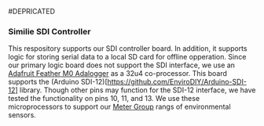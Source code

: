#DEPRICATED
### Similie SDI Controller

This respository supports our SDI controller board. In addition, it supports logic for storing serial data to a local SD card for offline opperation. Since our primary logic board does not support the SDI interface, we use an [Adafruit Feather M0 Adalogger](https://www.adafruit.com/product/2796 ) as a 32u4 co-processor. This board supports the (Arduino SDI-12)[https://github.com/EnviroDIY/Arduino-SDI-12] library. Though other pins may function for the SDI-12 interface, we have tested the functionality on pins 10, 11, and 13. We use these microprocessors to support our [Meter Group](https://www.metergroup.com/) rangs of environmental sensors.
